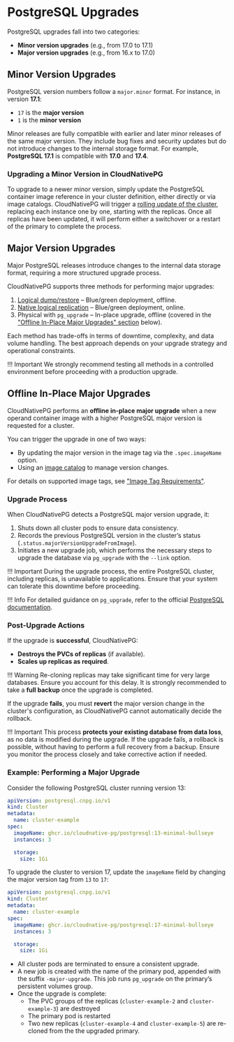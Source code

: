 <!-- SPDX-License-Identifier: CC-BY-4.0 -->
# PostgreSQL Upgrades

PostgreSQL upgrades fall into two categories:

- **Minor version upgrades** (e.g., from 17.0 to 17.1)
- **Major version upgrades** (e.g., from 16.x to 17.0)

## Minor Version Upgrades

PostgreSQL version numbers follow a `major.minor` format. For instance, in
version **17.1**:

- `17` is the **major version**
- `1` is the **minor version**

Minor releases are fully compatible with earlier and later minor releases of
the same major version. They include bug fixes and security updates but do not
introduce changes to the internal storage format.
For example, **PostgreSQL 17.1** is compatible with **17.0** and **17.4**.

### Upgrading a Minor Version in CloudNativePG

To upgrade to a newer minor version, simply update the PostgreSQL container
image reference in your cluster definition, either directly or via image catalogs.
CloudNativePG will trigger a [rolling update of the cluster](rolling_update.md),
replacing each instance one by one, starting with the replicas. Once all
replicas have been updated, it will perform either a switchover or a restart of
the primary to complete the process.

## Major Version Upgrades

Major PostgreSQL releases introduce changes to the internal data storage
format, requiring a more structured upgrade process.

CloudNativePG supports three methods for performing major upgrades:

1. [Logical dump/restore](database_import.md) – Blue/green deployment, offline.
2. [Native logical replication](logical_replication.md#example-of-live-migration-and-major-postgres-upgrade-with-logical-replication) – Blue/green deployment, online.
3. Physical with `pg_upgrade` – In-place upgrade, offline (covered in the
   ["Offline In-Place Major Upgrades" section](#offline-in-place-major-upgrades) below).

Each method has trade-offs in terms of downtime, complexity, and data volume
handling. The best approach depends on your upgrade strategy and operational
constraints.

!!! Important
    We strongly recommend testing all methods in a controlled environment
    before proceeding with a production upgrade.

## Offline In-Place Major Upgrades

CloudNativePG performs an **offline in-place major upgrade** when a new operand
container image with a higher PostgreSQL major version is requested for a
cluster.

You can trigger the upgrade in one of two ways:

- By updating the major version in the image tag via the `.spec.imageName`
  option.
- Using an [image catalog](image_catalog.md) to manage version changes.

For details on supported image tags, see
["Image Tag Requirements"](container_images/#image-tag-requirements).

### Upgrade Process

When CloudNativePG detects a PostgreSQL major version upgrade, it:

1. Shuts down all cluster pods to ensure data consistency.
2. Records the previous PostgreSQL version in the cluster’s status
   (`.status.majorVersionUpgradeFromImage`).
3. Initiates a new upgrade job, which performs the necessary steps to upgrade
   the database via `pg_upgrade` with the `--link` option.

!!! Important
    During the upgrade process, the entire PostgreSQL cluster, including
    replicas, is unavailable to applications. Ensure that your system can
    tolerate this downtime before proceeding.

!!! Info
    For detailed guidance on `pg_upgrade`, refer to the official
    [PostgreSQL documentation](https://www.postgresql.org/docs/current/pgupgrade.html).

### Post-Upgrade Actions

If the upgrade is **successful**, CloudNativePG:

- **Destroys the PVCs of replicas** (if available).
- **Scales up replicas as required**.

!!! Warning
    Re-cloning replicas may take significant time for very large databases.
    Ensure you account for this delay. It is strongly recommended to take a **full
    backup** once the upgrade is completed.

If the upgrade **fails**, you must **revert** the major version change in the
cluster's configuration, as CloudNativePG cannot automatically decide the
rollback.

!!! Important
    This process **protects your existing database from data loss**, as no data
    is modified during the upgrade. If the upgrade fails, a rollback is
    possible, without having to perform a full recovery from a backup. Ensure you
    monitor the process closely and take corrective action if needed.

### Example: Performing a Major Upgrade

Consider the following PostgreSQL cluster running version 13:

```yaml
apiVersion: postgresql.cnpg.io/v1
kind: Cluster
metadata:
  name: cluster-example
spec:
  imageName: ghcr.io/cloudnative-pg/postgresql:13-minimal-bullseye
  instances: 3

  storage:
    size: 1Gi
```

To upgrade the cluster to version 17, update the `imageName` field by changing
the major version tag from `13` to `17`:

```yaml
apiVersion: postgresql.cnpg.io/v1
kind: Cluster
metadata:
  name: cluster-example
spec:
  imageName: ghcr.io/cloudnative-pg/postgresql:17-minimal-bullseye
  instances: 3

  storage:
    size: 1Gi
```

- All cluster pods are terminated to ensure a consistent upgrade.
- A new job is created with the name of the primary pod, appended with the
  suffix `-major-upgrade`. This job runs `pg_upgrade` on the primary’s
  persistent volumes group.
- Once the upgrade is complete:
  - The PVC groups of the replicas (`cluster-example-2` and `cluster-example-3`) are destroyed
  - The primary pod is restarted
  - Two new replicas (`cluster-example-4` and `cluster-example-5`) are
    re-cloned from the the upgraded primary.

